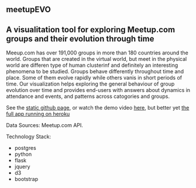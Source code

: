 ## meetupEVO 
## A visualitation tool for exploring Meetup.com groups and their evolution through time

Meeup.com has over 191,000 groups in more than 180 countries around the world. Groups that are created in the virtual world, but meet in the physical world are differen type of human clusterinf and definitely an interesting phenomena to be studied. Groups behave differently throughout time and place. Some of them evolve rapidly while others vanis in short periods of time. Our visualization helps exploring the general behaviour of group evolution over time and provides end-users with answers about dynamics in attendance and events, and patterns across catogories and groups.

See the [static github page](https://nyu-cs6313-projects.github.io/sp2015-group13/), 
or watch the demo video [here](https://agile-island-7524.herokuapp.com/),
but better yet [the full app running on heroku](https://agile-island-7524.herokuapp.com/)


Data Sources: Meetup.com API.

Technology Stack:

* postgres
* python
* flask
* jquery
* d3
* bootstrap

